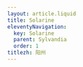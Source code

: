 ```yaml
---
layout: article.liquid
title: Solarine
eleventyNavigation:
  key: Solarine
  parent: Sylvandia
  order: 1
titlezh: 阳州
---
```

